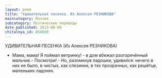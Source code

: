 ```yaml
---
layout: poem
title: "Удивительная песенка. Из Алексея РЕЗНИКОВА"
maincategory: Поэзия
subcategory: Поэтические переводы
date_published: 2013-08-09
chitalnya_id: 854650
---
```




УДИВИТЕЛЬНАЯ ПЕСЕНКА
(Из Алексея РЕЗНИКОВА)

- Мама, мама!
Я поймал ветринку! -
в дом вбежал
разгорячённый мальчик.-
Посмотри! - 
Но, разомкнув 
ладошки,
удивился:
ничего в них
не было,
в чистых, как слезинки,
в тех прозрачных,
как решётце,
маленьких ладонях.






